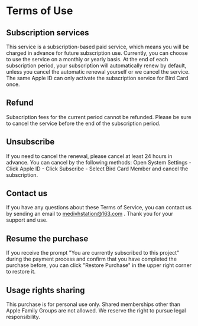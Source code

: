 # Terms of Use

## Subscription services

This service is a subscription-based paid service, which means you will be charged in advance for future subscription use. Currently, you can choose to use the service on a monthly or yearly basis. At the end of each subscription period, your subscription will automatically renew by default, unless you cancel the automatic renewal yourself or we cancel the service. The same Apple ID can only activate the subscription service for Bird Card once.

## Refund

Subscription fees for the current period cannot be refunded. Please be sure to cancel the service before the end of the subscription period.

## Unsubscribe

If you need to cancel the renewal, please cancel at least 24 hours in advance. You can cancel by the following methods: Open System Settings - Click Apple ID - Click Subscribe - Select Bird Card Member and cancel the subscription.

## Contact us

If you have any questions about these Terms of Service, you can contact us by sending an email to medivhstation@163.com . Thank you for your support and use.

## Resume the purchase

If you receive the prompt "You are currently subscribed to this project" during the payment process and confirm that you have completed the purchase before, you can click "Restore Purchase" in the upper right corner to restore it.

## Usage rights sharing

This purchase is for personal use only. Shared memberships other than Apple Family Groups are not allowed. We reserve the right to pursue legal responsibility.